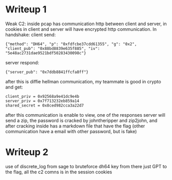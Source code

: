 # Writeup 1

Weak C2:
inside pcap has communication http between client and server, in cookies in client and server will have encrypted http communication.
In handshake:
client send:
```
{"method": "DH64", "p": "0xfdfcbe37cdd61355", "g": "0x2", "client_pub": "0x88bd8839e635f885", "iv": "5e48ac2731dae9521bdf50283430098c"}
```
server respond:
```
{"server_pub": "0x7ddb8841ffcfa8ff"}
```
after this is diffie hellman communication, my teammate is good in crypto and get:
```
client_priv = 0x92568a9e41dc9e4b
server_priv = 0x7f713232eb859a14
shared_secret = 0x8ced982cca3a22d7
```
after this communication is enable to view, one of the responses server will send a zip, the password is cracked by johntheripper and zip2john, and after cracking inside has a markdown file that have the flag (other communication have a email with other password, but is fake)

# Writeup 2

use of discrete_log from sage to bruteforce dh64 key
from there just GPT to the flag, all the c2 comns is in the session cookies
